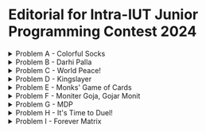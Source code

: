 # Editorial for Intra-IUT Junior Programming Contest 2024

<details>
<summary>Problem A - Colorful Socks</summary>

Problem Setter: [Rafio](https://codeforces.com/profile/Rafio)

Difficulty: Easy

Tags: Greedy

<details>
<summary>Hint 1</summary>

Handle the possible and impossible case separately.

</details>

<details>
<summary>Hint 2</summary>

If there remains at least $2$ socks of the same color, it is always possible.

</details>

<details>
<summary>Hint 3</summary>

If Abid grabs $(n+1)$ socks, he will surely get at least $2$ socks of the same color.

</details>

<details>
<summary>Hint 4</summary>

Does he always need to grab $(n+1)$ socks?

</details>

<details>
<summary>Solution</summary>

Initially Abid had $a_i$ socks of color $i$ in his drawer. His brother took $b_i$ socks of color $i$. So there remains $a_i - b_i$ socks of color $i$ in Abid's drawer.

The only case when Abid will not be able to find $2$ socks of the same color is when it doesn't exist. If there exists at least $2$ socks of the same color, in the worst case, Abid can grab all the socks of the drawer and later pick those $2$. This can be detected by checking if $a_i - b_i < 2$ for all $i$.

Now, if there remains socks of $k$ different colors in Abis's drawer and he grabs $(k+1)$ socks, it is guaranteed that at least $2$ socks will have the same color (Pigeonhole Principle).  
You can easily prove it using proof by contradiction. If no $2$ socks that Abid grabs have the same color, all the $(k+1)$ socks Abid grabs have different colors. But according to the premise, socks of $(k+1)$ different colors do not exist in Abid's drawer. So it's a contradiction.

Now, since Abid had socks of $n$ different colors, the maximum possible value of $k$ is $n$. However, there can be cases where $k$ is less than $n$. If for a color, Abid's brother took all the socks of that color, then socks of that color do not exist on the drawer anymore.

So, the final solution is, after handling the impossible case separately, you need to count the number of $i$ where $a_i - b_i = 0$. Let's define it as $z$. Currently, Abid's drawer contains socks of $k = n - z$ different colors. So Abid needs to grab $n - z + 1$ socks to guarantee that at least $2$ socks will have the same color.

Time complexity = $O(n)$.

You can also handle the impossible case at the end. Count the total number of socks remaining in Abid's drawer, $\sum_{i} (a_i - b_i)$. If it is less than $n - z + 1$, then Abid can't grab that many socks. So it is impossible.

<details>
<summary>Code</summary>

```cpp
#include <bits/stdc++.h>
using namespace std;
 
// #define int long long
#define fastio ios_base::sync_with_stdio(0); cin.tie(0)
#define endl "\n"
 
 
 
void pre()
{
    fastio;
 
    
}
 
void solve(int tc)
{
    int i, n;
    cin >> n;
 
    vector<int> a(n), b(n);
    for(i=0; i<n; i++) cin >> a[i];
    for(i=0; i<n; i++) cin >> b[i];

    int remaining, z=0, flag=0;
    for(i=0; i<n; i++)
    {
        remaining=a[i]-b[i];
        if(remaining==0) z++;
        if(remaining>1) flag=1;
    }
 
    if(flag) cout << n+1-z;
    else cout << -1;
}
 
signed main()
{
    pre();
 
    int tc, tt=1;
    // cin >> tt;
    
    for(tc=1; tc<=tt; tc++)
    {
        solve(tc);
        // cout << endl;
    }
 
    return 0;
}
```

</details>
</details>
</details>

<details>
<summary>Problem B - Darhi Palla</summary>

Problem Setter: [Rafio](https://codeforces.com/profile/Rafio)

Difficulty: Hard

Tags: Math, Implementation

<details>
<summary>Hint 1</summary>

You only need the first $21$ stones.

</details>

<details>
<summary>Hint 2</summary>

A correct combination always exists.

</details>

<details>
<summary>Hint 3</summary>

The correct combination is unique.

</details>

<details>
<summary>Hint 4</summary>

Manually find the answer for $W = 1$, $W = 2$, $W = 3$, $...$, $W = 15$ and try to find a pattern.

</details>

<details>
<summary>Solution</summary>

The weight of the $i^{th}$ stone is $3^i$ ($i$ starts from $0$). For every stone, you have three options: use it at the left pan, don't use it, or use it at the right pan. You can define the value of a stone as its weight multiplied by $-1$, $0$ or $1$ if it's used at the right pan, not used, or used at the left pan respectively. The sum of the values of all stones must equal to $W$.

Now, there are $3$ possible multipliers for each stone and the weights of the stones are powers of $3$. So, you can represent any $W$ in a modified ternary number system ($3$-based number system) where the digits of the number will represent the multipiers. Since it is a valid number system, forming any $W$ is possible. So, the impossible case will never occur.

Formally, if the weight of the $i^{th}$ stone is $w_i$ and the multipler with the $i^{th}$ stone is $m_i$, then -  
$W = \sum_{i} m_i \times w_i$.  
$w_i = 3^i$.  
And for all $i$, $m_i = -1, 0, \text{or } 1$.

Since $3^{20} > 2 \times 10^9$, you will never need more than $21$ stones. \[nice reference to 'The Luncheon', right?\]

For the solution, you can follow this algorithm:
- Convert $W$ into a ternary ($3$-based) number.
- Iterate over the digits from right to left.
- If you find the $i^{th}$ digit to be $0$, you will not use the $i^{th}$ stone (keep $m_i$ as $0$).
- If the $i^{th}$ digit is $1$, you will use the stone at the left pan (keep $m_i$ as $1$).
- If the $i^{th}$ digit is $2$, you were supposed to use the stone twice on the left pan. But you have only one stone of a specific weight. Instead, you will use it at the right pan (set $m_i$ to $-1$). Now, you were supposed to add $2w_i$ but instead you subtracted $w_i$. To balance it, you need to add $3w_i$ which is equal to $w_{i+1}$. So, you will increase the next digit by $1$.
- If the $i^{th}$ digit is $3$, you will not use that stone (set $m_i$ to $0$) and increase the next digit by $1$.
- The digit will never be more than $3$. Because in a $3$-based number system, the maximum digit is $2$. Here, at max you can get an increase of $1$ from the previous digit and get it to $3$ but you'll never find a digit exceeding $3$.

In this representation, you will get the values of $m_i$ from the $i^{th}$ digit of the the number. 

Finally, you will add the weights of all the stones placed in the left pan to get $X$ and the weights of all the stones in the right pan to get $Y$.

Formally,  
$W = \sum_{i} (m_i \times w_i)$.  
$X = \sum_{i} w_i$ where $m_i = 1$.  
And, $Y = \sum_{i} w_i$ where $m_i = -1$.

Time Complexity for getting ternary representation of $W$ = $O(\log (W))$.  
Time Complexity for modifying ternary representation of $W$ = $O(\log (W))$.  
Time Complexity for calculating $X$ and $Y$ = $O(\log (W))$.  
Overall Time Complexity for a test case = $O(\log (W))$.

<details>
<summary>Example Simulation</summary>

<details>
<summary>$W = 10$</summary>

$W = 10 = 9 + 1 = (101)_3$

The $0^{th}$ digit is $1$.  
The $1^{st}$ digit is $0$.  
The $2^{nd}$ digit is $1$.

Modified ternary representation of $W$ = $101$.  
Final answer: $X = 3^0 + 3^2 = 1 + 9 = 10$, $Y = 0$.

</details>

<details>
<summary>$W = 775$</summary>

$W = 775 = 729 + 27 + 18 + 1 = 729 + 27 + 2 \times 9 + 1 = (1001201)_3$

The $0^{th}$ digit is $1$.  
The $1^{st}$ digit is $0$.  
The $2^{nd}$ digit is $2$. Change it to $-1$ and increase the next digit by $1$. Now the $3^{rd}$ digit is 2.  
The $3^{rd}$ digit is $2$. Change it to $-1$ and increase the next digit by $1$. Now the $4^{th}$ digit is 1.  
The $4^{rd}$ digit is $1$.  
The $5^{th}$ digit is $0$.  
The $6^{th}$ digit is $1$.

Modified ternary representation of $W$ = $101mm01$. Here, $m$ means the digit is $-1$.  
Final answer: $X = 3^0 + 3^4 + 3^6 = 1 + 81 + 729 = 811$, $Y = 3^2 + 3^3 = 9 + 27 = 36$.  
Verification: $811 - 36 = 775$.  

</details>
</details>

<details>
<summary>Code</summary>

```cpp
#include <bits/stdc++.h>
using namespace std;
 
#define int long long
#define fastio ios_base::sync_with_stdio(0); cin.tie(0)
#define endl "\n"
 

 
void pre()
{
    fastio;
 

}
 
void solve(int tc)
{
    int i, w, x=0, y=0;
    cin >> w;

    vector<int> ternary;
    while(w>0)
    {
        ternary.push_back(w%3);
        w/=3;
    }

    // Check out how the ternary number looks
    // for(i=ternary.size()-1; i>=0; i--) cout << ternary[i] << ' '; cout << endl;

    ternary.push_back(0);
    for(i=0; i<ternary.size()-1; i++) if(ternary[i]>1)
    {
        ternary[i]-=3; // 2 becomes -1 and 3 becomes 0
        ternary[i+1]+=1;
    }

    // Check out how the modified ternary number looks
    // for(i=ternary.size()-1; i>=0; i--) cout << ternary[i] << ' '; cout << endl;

    int stone=1;
    for(i=0; i<ternary.size(); i++)
    {
        if(ternary[i]==1) x+=stone;
        else if(ternary[i]==-1) y+=stone;

        stone*=3;
    }
 
    cout << x << ' ' << y;
}
 
signed main()
{
    pre();
 
    int tc, tt=1;
    cin >> tt;
    
    for(tc=1; tc<=tt; tc++)
    {
        solve(tc);
        cout << endl;
    }
 
    return 0;
}
```

</details>
</details>

<details>

<summary>Alternate Solution</summary>

You have an object of weight $W$ on the right pan. To reach equilibrium, you need to add weight $W$ on the left pan.

The weight of the $i^{th}$ stone is $3^i$ ($i$ starts from $0$).  
If you use all stones from $0$ to $(i-1)$, the total weight will be $3^0 + 3^1 + 3^2 + ... + 3^{i-1} = \frac{3^i - 1}{2}$ (sum of geometric series). Let's define it as $s_{i-1}$.  
So, if $W \ge 3^i$, using all the stones from $0$ to $(i-1)$ will not be enough.  
If you use all stones from $0$ to $i$, you can get to the total of $s_i = \frac{3^{i+1} - 1}{2}$. Clearly, $3^i < s_i < 3^{i+1}$ for any $i \in \mathbb{N}$.  
Now, you can find the value of $i$ such that $W$ falls in the range $[3^i, 3^{i+1})$, divide the problem into two cases and solve the problem recursively.  

Case $1$: $W \le s_i$  
At first, place the $i^{th}$ stone on the left pan. Now the left pan has weight $3^i$ and the left pan has weight $W$. To reach equilibrium, we need to add weight $(W - 3^i)$ on the left pan.

Case $2$: $W > s_i$  
At first, place the $(i+1)^{th}$ stone on the left pan. Now the left pan has weight $3^{i+1}$ and the left pan has weight $W$. To reach equilibrium, we need to add weight $(3^{i+1} - W)$ on the right pan.

Base Case: $W = 0$  
The balance has reached equilibrium and no more weight needs to be added.

Time Complexity for a single recursion is $O(\log (W))$ for finding the value of $i$ such that $3^i \le W < 3^{i+1}$.  
Maximum number of recursion calls for a single test case is $O(\log (W))$.  
Overall Time Complexity for a test case = $O({\log (W)}^2)$.

By using binary search to find the value of $i$, you can reduce the complexity for a single test to $O(\log (W) \log \log (W))$ but that won't be necessary here.

<details>
<summary>Code</summary>

```cpp
#include <bits/stdc++.h>
using namespace std;
 
#define int long long
#define fastio ios_base::sync_with_stdio(0); cin.tie(0)
#define endl "\n"
 
pair<int,int> flip(pair<int,int> p)
{
    return {p.second, p.first};
}
 
pair<int,int> add(pair<int,int> p1, pair<int,int> p2)
{
    return {p1.first+p2.first, p1.second+p2.second};
}
 
pair<int,int> balance(int w)
{
    if(w==0) return {0, 0};
 
    int stone=1, sum=1;
 
    while(stone*3<=w) // After escaping this loop: stone<=w, stone*3>w
    {
        stone*=3;
        sum+=stone;
    }
 
    if(w<=sum) return add({stone, 0}, balance(w-stone));
 
    stone*=3;
    return add({stone, 0}, flip(balance(stone-w)));
}
 
void pre()
{
    fastio;
 
    
}
 
void solve(int tc)
{
    int w;
    cin >> w;
 
    auto [x, y] = balance(w);
    cout << x << ' ' << y;
}
 
signed main()
{
    pre();
 
    int tc, tt=1;
    cin >> tt;
    
    for(tc=1; tc<=tt; tc++)
    {
        solve(tc);
        cout << endl;
    }
 
    return 0;
}
```

</details>
</details>
</details>

<details>
<summary>Problem C - World Peace!</summary>

Problem Setter: [Abdullah Abrar](https://codeforces.com/profile/lelbaba)

Difficulty: Easy-Medium

Tags: Number Theory, Data Structures

<details>
<summary>Hint</summary>

Instead of thinking about the number of gift-boxes to remove, think about the number of gift-boxes to keep.

</details>

<details>
<summary>Solution</summary>

The list of gift-boxes are represented by an array $a$ where the $a_i$ represents the number of toys in the $i^{th}$ box.

After removing some gift-boxes from the left and from the right, what you'll have remaining is a contiguous subarray of $a$, $\[a_l, a_{l+1}, ..., a_r\]$ such that $a_l + a_{l+1} + ... + a_r$ is divisible by $m$. If multiple subarrays are valid, you have to take the longest one. If no non-empty subarray is valid, the mission can't be completed.

However, if you try to check all possible subarrays, you'll need $O(n^2)$ time which will not pass within the time limit.

Here's an observation:  
If $(a_l + a_{l+1} + ... + a_r) \mod m = 0$,  
$(a_1 + a_2 + ... + a_{l-1}) \mod m = (a_1 + a_2 + ... + a_r) \mod m$ (assuming $l > 1$).  
So, $p_{l-1} \mod m = p_r \mod m$, where $p_i = a_1 + a_2 + ... + a_i$.

Now, what you need to do is calculate $p$, the prefix sum of $a$, and keep track of where each remainder appeared in $p$. For that, you can use a map. If a remainder only appeared once, ignore that. Otherwise for each remainder, pick the distance between the positions of the first appearance and the last appearance. The first appearance of the remainder $0$ has to be manually set to $0$.  
Your final answer should be $n$ minus the maximum distance or $-1$ if no remainders are found at least twice.

Number of iterations = $O(n)$.  
Access time for map = $O(\log (n))$.  
So, Overall Time Complexity= $O(n \times \log (n))$.


<details>
<summary>Code</summary>

```cpp
#include <bits/stdc++.h>
using namespace std;

#define int long long
#define fastio ios_base::sync_with_stdio(0); cin.tie(0)
#define endl "\n"



void pre()
{
    fastio;

    
}

void solve(int tc)
{
    int i, n, m;
    cin >> n >> m;

    vector<int> v(n);
    for(auto &it: v) cin >> it;

    vector<int> p(n+1);
    for(i=0; i<n; i++) p[i+1]=p[i]+v[i];

    map<int,int> firstAppearance;
    int rem, keep=-1, dist;
    for(i=0; i<n+1; i++)
    {
        rem=p[i]%m;

        if(firstAppearance.count(rem)==0) firstAppearance[rem]=i;
        else
        {
            dist=i-firstAppearance[rem];
            keep=max(keep, dist);
        }
    }

    if(keep==-1) cout << -1;
    else cout << n-keep;
}

signed main()
{
    pre();

    int tc, tt=1;
    cin >> tt;
    
    for(tc=1; tc<=tt; tc++)
    {
        solve(tc);
        cout << endl;
    }

    return 0;
}
```

</details>
</details>
</details>

<details>
<summary>Problem D - Kingslayer</summary>

Problem Setter: [Reaz Hassan Joarder](https://codeforces.com/profile/ssshanto)

Difficulty: Medium

Tags: Brute Force, Implementation

<details>
<summary>Solution</summary>

Solution

</details>
</details>

<details>
<summary>Problem E - Monks' Game of Cards</summary>

Problem Setter: [Rafio](https://codeforces.com/profile/Rafio)

Difficulty: Medium-Hard

Tags: Math, Graphs

<details>
<summary>Hint 1</summary>

What is the effect of shuffling multiple times?

</details>

<details>
<summary>Hint 2</summary>

The effect of shuffling multiple times is the same as shuffling once with a different shuffle order.

</details>

<details>
<summary>Solution</summary>

In the process of shuffling the deck multiple times, no new card enters the deck and no card leaves from the deck. The overall effect of shuffling multiple times is that some cards go from some positions to some different positions. So the effect of shuffling multiple times is the same as shuffling once with a different shuffle order (could even be the same order in some cases).

For example, in the first sample test case, the initial deck is $a = \[10, 20, 30, 40, 50\]$. Shuffling it twice with the shuffle order, $s_1 = \[3, 5, 4, 1, 2\]$ has the same effect as shuffling once with the shuffle order $s_2 = \[4, 2, 1, 3, 5\]$. Here, $s_i$ means the shuffle order applying which on an array has the same effect as applying $s_1$ on the array $i$ times.

One interesting observation is that the shuffle operation is associative.  
If you apply the shuffle order on itself, you'll get a new shuffle order, applying which on an array has the effect of applying the original shuffle order twice.  
Formally, if you have a shuffle order $s_1$, then you can create a new shuffle order $s_2 = s_1(s_1)$ such that $s_2(a) = s_1(s_1(a))$.

In the same way, you can get $s_3 = s_2(s_1))$ and $s_4 = s_3(s_1)$. But instead of building linearly, you can build the shuffle orders exponentially.  
$s_4 = s_2(s_2)$  
$s_8 = s_4(s_4)$  
$s_{16} = s_8(s_8)$  
$s_{2i} = s_i(s_i)$

Now, given a shuffle order $s_1$, you can calculate and store $s_2$, $s_4$, $s_8$, $...$, $s_{2^{60}}$.  
Whenever, you find a $k$, you can find $s_k$ using its binary representation.  
For example, $s_{22} = s_{16}(s_4(s_2))$.  
With this approach, you can find $s_k(a)$ in $O(n \times \log(k))$ time.

Finally, the cut operation is simply bringing the $p^{th}$ element ($0$-indexed) to the top.

Overall Time Complexity per round = $O(n \times \log(k))$.  
Time complexity for $r$ rounds = $O(n \times r \times \log(k))$.

<details>
<summary>Code</summary>

```cpp
#include <bits/stdc++.h>
using namespace std;
 
#define int long long
#define fastio ios_base::sync_with_stdio(0); cin.tie(0)
#define endl "\n"
 
void shuffle(vector<int>& a, vector<int>& s)
{
    int i, n=a.size();
 
    vector<int> temp(n);
    for(i=0; i<n; i++) temp[i]=a[s[i]];
 
    a=temp;
}
 
void pre()
{
    fastio;
 
    
}
 
void solve(int tc)
{
    int i, n, r, k, p;
    cin >> n >> r;
 
    vector<int> a(n), temp, sk(n);
    vector<vector<int>> s(61, vector<int>(n)); // s[i] is s_{2 power i}
 
    for(auto &it: a) cin >> it;
    for(auto &it: s[0]) cin >> it;
    for(auto &it: s[0]) it--; // Converting from 1-indexed to 0-indexed
 
    for(i=1; i<61; i++) s[i]=s[i-1], shuffle(s[i], s[i-1]);
 
    while(r--)
    {
        cin >> k >> p;
        
        for(i=0; i<n; i++) sk[i]=i; // Identity permutation (shuffle order): keeps every element where it is.
        for(i=0; i<61; i++) if((k>>i)&1) shuffle(sk, s[i]); // ((k>>i)&1) checks whether the i-th bit of k is set.
        
        temp=a;
        shuffle(temp, sk);
 
        cout << temp[p] << endl;
    }
}
 
signed main()
{
    pre();
 
    int tc, tt=1;
    cin >> tt;
    
    for(tc=1; tc<=tt; tc++)
    {
        solve(tc);
        // cout << endl;
    }
 
    return 0;
}
```

</details>
</details>

<details>

<summary>Alternate Solution</summary>

The shuffle order is a permutation.  
Every permutation can be decomposed into one or more cycles.  
Applying a permutaion once is equivalent to moving every element one step ahead in its cycle.

For the solution, you can decompose the given permutation into cycles and for each element, store which cycle it belongs to and its position.  
For each round, find which cycle $p$ is in and move it $k$ steps ahead. If it goes beyong the cycle size, simply take the remainder modulo $m$.

Time Complexity for preprocessing = $O(n)$.  
Time Complexity per round = $O(1)$.  
Time complexity for $r$ rounds = $O(r)$.  
Overall Time Complexity for a test case = $O(n + r)$.

<details>
<summary>Code</summary>

```cpp
#include <bits/stdc++.h>
using namespace std;
 
#define int long long
#define fastio ios_base::sync_with_stdio(0); cin.tie(0)
#define endl "\n"
 
void pre()
{
    fastio;
 
    
}
 
void solve(int tc)
{
    int i, j, n, r, c=0;
    cin >> n >> r;
 
    vector<int> a(n), s(n), temp;
    vector<bool> visited(n, 0);
    vector<vector<int>> cycles;
    vector<pair<int,int>> pos(n);
 
    for(auto &it: a) cin >> it;
    for(auto &it: s) cin >> it;
    for(auto &it: s) it--;
 
    for(i=0; i<n; i++) if(!visited[i])
    {
        temp.clear();
 
        j=i;
        do
        {
            pos[j]={c, temp.size()};
            temp.push_back(j);
            visited[j]=1;
            j=s[j];
        }
        while(j!=i);
 
        cycles.push_back(temp);
        c++;
    }
 
    int k, p, cs;
    while(r--)
    {
        cin >> k >> p;
        
        auto [id, offset]=pos[p];
        cs=cycles[id].size();
 
        p=(offset+k)%cs;
 
        cout << a[cycles[id][p]] << endl;
    }
}
 
signed main()
{
    pre();
 
    int tc, tt=1;
    cin >> tt;
    
    for(tc=1; tc<=tt; tc++)
    {
        solve(tc);
        // cout << endl;
    }
 
    return 0;
}
```

</details>
</details>
</details>

<details>
<summary>Problem F - Moniter Goja, Gojar Monit</summary>

Problem Setter: [Rafio](https://codeforces.com/profile/Rafio)

Difficulty: Very Easy

Tags: Math

<details>
<summary>Hint 1</summary>

Take a pen and a paper and solve the problem manually for a few small values of $k$.

</details>

<details>
<summary>Hint 2</summary>

If there exists multiple solutions, you may output any of them. So try to find the easiest one.

</details>

<details>
<summary>Solution</summary>

You have two unknown variables and only one equations. So you can choose a value for one of the variables and try to solve the equation for the other.

Let's start with $x=1$.

$k=1^y+y^1=1+y$

So, $y=k-1$.

Woah, you found a solution!

<details>
<summary>Code</summary>

```cpp
#include <bits/stdc++.h>
using namespace std;

#define int long long
#define fastio ios_base::sync_with_stdio(0); cin.tie(0)
#define endl "\n"



void pre()
{
    fastio;


}

void solve(int tc)
{
    int k;
    cin >> k;
    cout << 1 << ' ' << k-1;
}

signed main()
{
    pre();

    int tc, tt=1;
    cin >> tt;

    for(tc=1; tc<=tt; tc++)
    {
        solve(tc);
        cout << endl;
    }

    return 0;
}
```

</details>
</details>
</details>

<details>
<summary>Problem G - MDP</summary>

Problem Setter: [Bakhtiar Hasan](https://codeforces.com/profile/ishtupeed)

Difficulty: Giveaway

<details>
<summary>Solution</summary>

Just count the flag stands in IUT.

</details>

<details>
<summary>Alternate Solution</summary>

Ask a senior.

</details>
</details>

<details>
<summary>Problem H - It's Time to Duel!</summary>

Problem Setter: [Abdullah Abrar](https://codeforces.com/profile/lelbaba)

Difficulty: Easy

Tags: Greedy

<details>
<summary>Hint</summary>

A player's optimal play does not depend on what his opponent will do.

</details>

<details>
<summary>Solution</summary>

Both players will maximize their scores. Whoever has a higher score will win the duel. If they are equal, the duel will end in a tie.

Let's define the value of a card as the number written on it, a positive card as a card with a non-negative value and a negative cards as one with a negative value.  
The optimal play of a player is the best among these three options:
- Use $1$ positive card with the highest value (if available).
- Use $2$ positive cards with the highest value (if available).
- Use $2$ negative cards with the lowest value (highest absolute value).

Now, from a deck, you need the highest value $mx_1$, 2nd highest value $mx_2$, lowest value $mn_1$ and 2nd lowest value $mn_2$. You can loop over the array in $O(n)$ time to get these, but an easier implementation is to simply sort the array in $O(n \log(n))$ time. And get the values from the first $2$ and last $2$ indexes.  
Maximum Score = $\max(mx_1, mx_1 \times mx_2, mn_1 \times mn_2)$.

You can divide it into three cases: no positive value, one positive value and more than one positive values, and handle them separately, but the result will be the same.

<details>
<summary>Code</summary>

```cpp
#include <bits/stdc++.h>
using namespace std;

#define int long long
#define fastio ios_base::sync_with_stdio(0); cin.tie(0)
#define endl "\n"

const int N=2e5+5;
int a[N], b[N];

int maxScore(int cards[], int n)
{
    sort(cards, cards+n);

    int mx1=cards[n-1], mx2=cards[n-2], mn1=cards[0], mn2=cards[1];
    return max(mx1, max(mx1*mx2, mn1*mn2));
}

void pre()
{
    fastio;

    
}

void solve(int tc)
{
    int i, n1, n2;
    cin >> n1 >> n2;

    for(i=0; i<n1; i++) cin >> a[i];
    for(i=0; i<n2; i++) cin >> b[i];

    int yugi=maxScore(a, n1), kaiba=maxScore(b, n2);
    
    if(yugi>kaiba) cout << "Yugi";
    else if(kaiba>yugi) cout << "Kaiba";
    else cout << "Tie";
}

signed main()
{
    pre();

    int tc, tt=1;
    cin >> tt;
    
    for(tc=1; tc<=tt; tc++)
    {
        solve(tc);
        cout << endl;
    }

    return 0;
}
```

</details>
</details>
</details>

<details>
<summary>Problem I - Forever Matrix</summary>

Problem Setter: [Adib Farhan](https://codeforces.com/profile/Brownbear2710)

Difficulty: Medium-Hard

Tags: Implementation, Bitmasks

<details>
<summary>Hint</summary>

Hint

</details>

<details>
<summary>Solution</summary>

Recursive Solution

</details>

<details>

<summary>Alternate Solution</summary>

Bitmasks Solution

</details>
</details>
